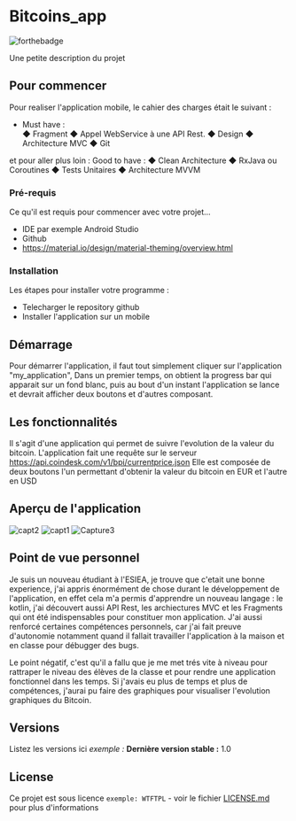# Bitcoins_app


![forthebadge](http://forthebadge.com/images/badges/built-with-love.svg)

Une petite description du projet

## Pour commencer

Pour realiser l'application mobile, le cahier des charges était le suivant : 
- Must have :  
◆ Fragment ◆ Appel WebService à une API Rest. ◆ Design ◆ Architecture MVC ◆ Git

et pour aller plus loin : 
Good to have : 
◆ Clean Architecture ◆ RxJava ou Coroutines ◆ Tests Unitaires ◆ Architecture MVVM 

### Pré-requis

Ce qu'il est requis pour commencer avec votre projet...

- IDE par exemple Android Studio
- Github
- https://material.io/design/material-theming/overview.html

### Installation

Les étapes pour installer votre programme : 
- Telecharger le repository github 
- Installer l'application sur un mobile 

## Démarrage

Pour démarrer l'application, il faut tout simplement cliquer sur l'application "my_application", 
Dans un premier temps, on obtient la progress bar qui apparait sur un fond blanc, puis au bout d'un instant l'application se lance et devrait afficher deux boutons et d'autres composant.

## Les fonctionnalités 

Il s'agit d'une application qui permet de suivre l'evolution de la valeur du bitcoin. 
L'application fait une requête sur le serveur  https://api.coindesk.com/v1/bpi/currentprice.json
Elle est composée de deux boutons l'un permettant d'obtenir la valeur du bitcoin en EUR et l'autre en USD

## Aperçu de l'application
![capt2](https://user-images.githubusercontent.com/44580853/71382052-87cfe800-25d6-11ea-97f7-00d8dd8ddf80.JPG)
![capt1](https://user-images.githubusercontent.com/44580853/71382053-89011500-25d6-11ea-8290-c0d0534a4b11.JPG)
![Capture3](https://user-images.githubusercontent.com/44580853/71381280-16426a80-25d3-11ea-9ada-1d6bad207755.JPG)
   
## Point de vue personnel 

Je suis un nouveau étudiant à l'ESIEA, je trouve que c'etait une bonne experience, j'ai appris énormément de chose durant le développement de l'application, en effet cela m'a permis d'apprendre un nouveau langage : le kotlin, j'ai découvert aussi API Rest, les archiectures MVC et les Fragments qui ont été indispensables  pour constituer mon application. 
J'ai aussi renforcé certaines compétences personnels, car j'ai fait preuve d'autonomie notamment quand il fallait travailler l'application à la maison et en classe pour débugger des bugs. 

Le point négatif, c'est qu'il a fallu que je me met trés vite à niveau pour rattraper le niveau des élèves de la classe et pour rendre une application fonctionnel dans les temps. 
Si j'avais eu plus de temps et plus de compétences, j'aurai pu faire des graphiques pour visualiser l'evolution graphiques du Bitcoin.


## Versions
Listez les versions ici 
_exemple :_
**Dernière version stable :** 1.0

## License

Ce projet est sous licence ``exemple: WTFTPL`` - voir le fichier [LICENSE.md](LICENSE.md) pour plus d'informations


